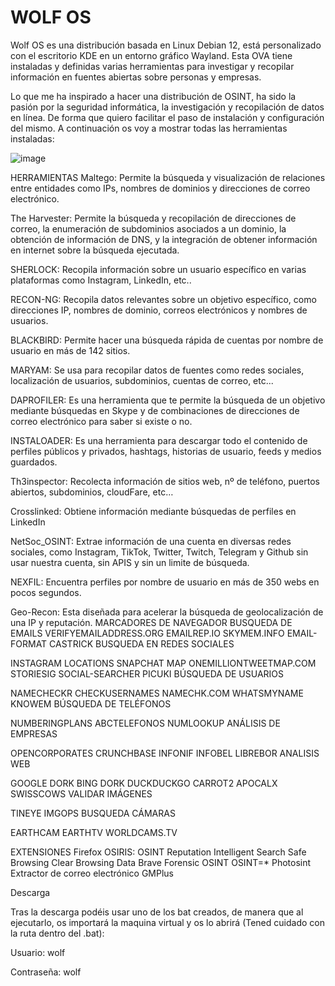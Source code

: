 <h1>WOLF OS</h1>

Wolf OS es una distribución basada en Linux Debian 12, está personalizado con el escritorio KDE en un entorno gráfico Wayland. Esta OVA tiene instaladas y definidas varias herramientas para investigar y recopilar información en fuentes abiertas sobre personas y empresas.

Lo que me ha inspirado a hacer una distribución de OSINT, ha sido la pasión por la seguridad informática, la investigación y recopilación de datos en línea. De forma que quiero facilitar el paso de instalación y configuración del mismo. A continuación os voy a mostrar todas las herramientas instaladas:

![image](https://github.com/WolfOS23/WolfOS/assets/164653628/ac3273eb-895c-4f51-a875-97ebee0c468c)

HERRAMIENTAS
Maltego: Permite la búsqueda y visualización de relaciones entre entidades como IPs, nombres de dominios y direcciones de correo electrónico.

The Harvester: Permite la búsqueda y recopilación de direcciones de correo, la enumeración de subdominios asociados a un dominio, la obtención de información de DNS, y la integración de obtener información en internet sobre la búsqueda ejecutada.

SHERLOCK: Recopila información sobre un usuario específico en varias plataformas como Instagram, LinkedIn, etc..

RECON-NG: Recopila datos relevantes sobre un objetivo específico, como direcciones IP, nombres de dominio, correos electrónicos y nombres de usuarios.

BLACKBIRD: Permite hacer una búsqueda rápida de cuentas por nombre de usuario en más de 142 sitios.

MARYAM: Se usa para recopilar datos de fuentes como redes sociales, localización de usuarios, subdominios, cuentas de correo, etc... 

DAPROFILER: Es una herramienta que te permite la búsqueda de un objetivo mediante búsquedas en Skype y de combinaciones de direcciones de correo electrónico para saber si existe o no.

INSTALOADER: Es una herramienta para descargar todo el contenido de perfiles públicos y privados, hashtags, historias de usuario, feeds y medios guardados.

Th3inspector: Recolecta información de sitios web, nº de teléfono, puertos abiertos, subdominios, cloudFare, etc…

Crosslinked: Obtiene información mediante búsquedas de perfiles en LinkedIn

NetSoc_OSINT: Extrae información de una cuenta en diversas redes sociales, como Instagram, TikTok, Twitter, Twitch, Telegram y Github sin usar nuestra cuenta, sin APIS y sin un limite de búsqueda.

NEXFIL: Encuentra perfiles por nombre de usuario en más de 350 webs en pocos segundos.

Geo-Recon: Esta diseñada para acelerar la búsqueda de geolocalización de una IP y reputación.
MARCADORES DE NAVEGADOR
BUSQUEDA DE EMAILS
VERIFYEMAILADDRESS.ORG
EMAILREP.IO
SKYMEM.INFO
EMAIL-FORMAT
CASTRICK
BUSQUEDA EN REDES SOCIALES

INSTAGRAM LOCATIONS
SNAPCHAT MAP
ONEMILLIONTWEETMAP.COM
STORIESIG
SOCIAL-SEARCHER
PICUKI
BÚSQUEDA DE USUARIOS

NAMECHECKR
CHECKUSERNAMES
NAMECHK.COM
WHATSMYNAME
KNOWEM
BÚSQUEDA DE TELÉFONOS

NUMBERINGPLANS
ABCTELEFONOS
NUMLOOKUP
ANÁLISIS DE EMPRESAS

OPENCORPORATES
CRUNCHBASE
INFONIF
INFOBEL
LIBREBOR
ANALISIS WEB

GOOGLE DORK
BING DORK
DUCKDUCKGO
CARROT2
APOCALX
SWISSCOWS
VALIDAR IMÁGENES

TINEYE
IMGOPS
BUSQUEDA CÁMARAS

EARTHCAM
EARTHTV
WORLDCAMS.TV

EXTENSIONES
Firefox
OSIRIS: OSINT Reputation Intelligent Search
Safe Browsing
Clear Browsing Data
Brave
Forensic OSINT
OSINT=*
Photosint
Extractor de correo electrónico
GMPlus

Descarga

Tras la descarga podéis usar uno de los bat creados, de manera que al ejecutarlo, os importará la maquina virtual y os lo abrirá (Tened cuidado con la ruta dentro del .bat):

Usuario: wolf


Contraseña: wolf

